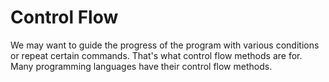 # Control Flow
We may want to guide the progress of the program with various conditions or repeat certain commands. That's what control flow methods are for. Many programming languages have their control flow methods.

